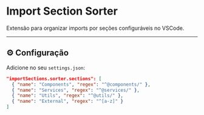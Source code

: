 # Import Section Sorter

Extensão para organizar imports por seções configuráveis no VSCode.

---

## ⚙️ Configuração

Adicione no seu `settings.json`:

```json
"importSections.sorter.sections": [
  { "name": "Components", "regex": "^@components/" },
  { "name": "Services", "regex": "^@services/" },
  { "name": "Utils", "regex": "^@utils/" },
  { "name": "External", "regex": "^[a-z]" }
]
